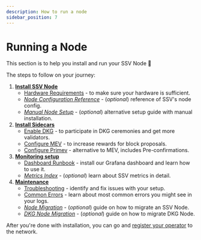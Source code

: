 ```yaml
---
description: How to run a node
sidebar_position: 7
---
```


# Running a Node

This section is to help you install and run your SSV Node 🚀

The steps to follow on your journey:
1. [**Install SSV Node**](./node-setup)
    * [Hardware Requirements](./node-setup/hardware-requirements.md) - to make sure your hardware is sufficient.
    * [*Node Configuration Reference*](./node-setup/node-configuration-reference.md) - (*optional*) reference of SSV's node config.
    * [*Manual Node Setup*](./node-setup/manual-setup.md) - (*optional*) alternative setup guide with manual installation.
2. [**Install Sidecars**](/operators/operator-node/node-setup/enabling-dkg/)
    * [Enable DKG](/operators/operator-node/node-setup/enabling-dkg/) - to participate in DKG ceremonies and get more validators.
    * [Configure MEV](/operators/operator-node/node-setup/configuring-mev) - to increase rewards for block proposals.
    * [Configure Primev](./node-setup/configuring-primev.md) - alternative to MEV, includes Pre-confirmations.
3. [**Monitoring setup**](./monitoring/README.md)
    * [Dashboard Runbook](./monitoring/dashboard-runbook.md) - install our Grafana dashboard and learn how to use it.
    * [*Metrics Index*](./monitoring/metrics-index.md) - (*optional*) learn about SSV metrics in detail.
4. [**Maintenance**](./maintenance/README.md)
    * [Troubleshooting](./maintenance/troubleshooting.md) - identify and fix issues with your setup.
    * [Common Errors](./maintenance/common-errors.md) - learn about most common errors you might see in your logs.
    * [*Node Migration*](./maintenance/node-migration.md) - (*optional*) guide on how to migrate an SSV Node.
    * [*DKG Node Migration*](./maintenance/dkg-operator-migration.md) - (*optional*) guide on how to migrate DKG Node.

After you're done with installation, you can go and [register your operator](../operator-management/README.md) to the network.